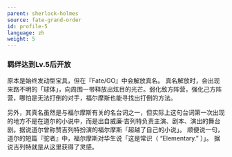 ```yaml
---
parent: sherlock-holmes
source: fate-grand-order
id: profile-5
language: zh
weight: 5
---
```


### 羁绊达到Lv.5后开放

原本是始终发动型宝具，但在『Fate/GO』中会解放真名。
真名解放时，会出现来路不明的「球体」，向周围一带释放出炫目的光芒。弱化敌方阵营，强化己方阵营，哪怕是无法打倒的对手，福尔摩斯也能寻找出打倒的方法。

另外，其真名虽然是与福尔摩斯有关的名台词之一，但实际上这句台词第一次出现的地方不是在道尔的小说中，而是出自威廉·吉列特负责主演、剧本、演出的舞台剧。据说道尔曾称赞吉列特扮演的福尔摩斯「超越了自己的小说」。
顺便说一句，道尔的短篇『驼者』中，福尔摩斯对华生说「这是常识（ “Elementary.” ）」。
据说吉列特就是从这里获得了灵感。

